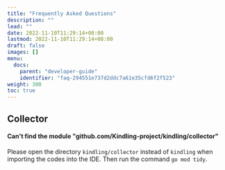 ```yaml
---
title: "Frequently Asked Questions"
description: ""
lead: ""
date: 2022-11-10T11:29:14+08:00
lastmod: 2022-11-10T11:29:14+08:00
draft: false
images: []
menu:
  docs:
    parent: "developer-guide"
    identifier: "faq-294551e737d2ddc7a61e35cfd6f2f523"
weight: 300
toc: true
---
```


## Collector
#### Can't find the module "github.com/Kindling-project/kindling/collector"

Please open the directory `kindling/collector` instead of `kindling` when importing the codes into the IDE. Then run the command `go mod tidy`.
